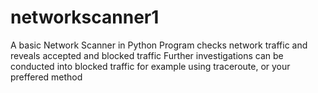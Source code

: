 # networkscanner1
A basic Network Scanner in Python
Program checks network traffic and reveals accepted and blocked traffic
Further investigations can be conducted into blocked traffic for example using traceroute, or your preffered method
